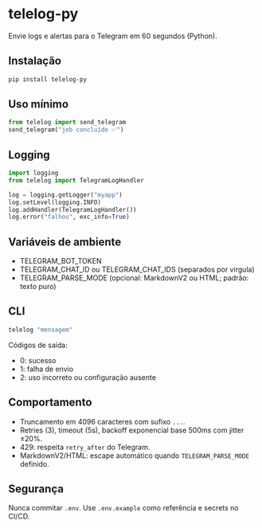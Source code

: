 # telelog-py

Envie logs e alertas para o Telegram em 60 segundos (Python).

## Instalação

```bash
pip install telelog-py
```

## Uso mínimo

```python
from telelog import send_telegram
send_telegram("job concluído ✅")
```

## Logging

```python
import logging
from telelog import TelegramLogHandler

log = logging.getLogger("myapp")
log.setLevel(logging.INFO)
log.addHandler(TelegramLogHandler())
log.error("falhou", exc_info=True)
```

## Variáveis de ambiente

- TELEGRAM_BOT_TOKEN
- TELEGRAM_CHAT_ID ou TELEGRAM_CHAT_IDS (separados por vírgula)
- TELEGRAM_PARSE_MODE (opcional: MarkdownV2 ou HTML; padrão: texto puro)

## CLI

```bash
telelog "mensagem"
```

Códigos de saída:
- 0: sucesso
- 1: falha de envio
- 2: uso incorreto ou configuração ausente

## Comportamento

- Truncamento em 4096 caracteres com sufixo `...`.
- Retries (3), timeout (5s), backoff exponencial base 500ms com jitter ±20%.
- 429: respeita `retry_after` do Telegram.
- MarkdownV2/HTML: escape automático quando `TELEGRAM_PARSE_MODE` definido.

## Segurança

Nunca commitar `.env`. Use `.env.example` como referência e secrets no CI/CD.
